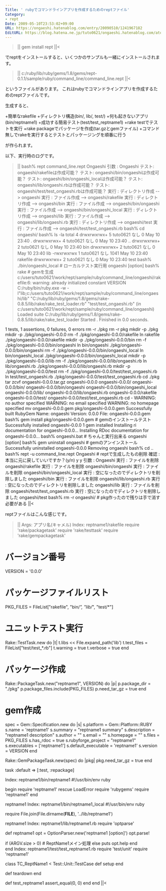 ```yaml
---
Title: ' rubyでコマンドラインアプリを作成するためのreptファイル'
Category:
- rept
Date: 2009-05-10T23:53:02+09:00
URL: https://ongaeshi.hatenablog.com/entry/20090510/1241967182
EditURL: https://blog.hatena.ne.jp/tuto0621/ongaeshi.hatenablog.com/atom/entry/6435922169449193016
---
```


>||
gem install rept
||<

でreptをインストールすると、いくつかのサンプルも一緒にインストールされます。

>||
c:/ruby/lib/ruby/gems/1.8/gems/rept-0.1.1/sample/ruby/command_line/command_line.rept
||<

というファイルがあります。
これはrubyでコマンドラインアプリを作成するためのreptファイルです。

生成すると、

+簡単なrakefile
+ディレクトリ構造(bin/, lib/, test/)
+何も起きないアプリ(bin/reptname1)
+成功する簡易テスト(test/test_reptname1)
+rake testでテストを実行
+rake packageでパッケージを作成(tar.gzとgemファイル)
+コマンド無しでrakeを実行するとテストとパッケージングを順番に行う

が作られます。

以下、実行時のログです。

>||
bash% rept command_line.rept Ongaeshi
引数  : Ongaeshi
テスト: ongaeshi/rakefileは作成可能？
テスト: ongaeshi/bin/ongaeshiは作成可能？
テスト: ongaeshi/bin/ongaeshi_localは作成可能？
テスト: ongaeshi/lib/ongaeshi.rbは作成可能？
テスト: ongaeshi/test/test_ongaeshi.rbは作成可能？
実行  : ディレクトリ作成 --> ongaeshi
実行  : ファイル作成 --> ongaeshi/rakefile
実行  : ディレクトリ作成 --> ongaeshi/bin
実行  : ファイル作成 --> ongaeshi/bin/ongaeshi
実行  : ファイル作成 --> ongaeshi/bin/ongaeshi_local
実行  : ディレクトリ作成 --> ongaeshi/lib
実行  : ファイル作成 --> ongaeshi/lib/ongaeshi.rb
実行  : ディレクトリ作成 --> ongaeshi/test
実行  : ファイル作成 --> ongaeshi/test/test_ongaeshi.rb
bash% cd ongaeshi/
bash% ls -la
total 4
drwxrwxrwx+ 5 tuto0621 なし    0 May 10 23:40 .
drwxrwxrwx+ 4 tuto0621 なし    0 May 10 23:40 ..
drwxrwxrwx+ 2 tuto0621 なし    0 May 10 23:40 bin
drwxrwxrwx+ 2 tuto0621 なし    0 May 10 23:40 lib
-rwxrwxrwx  1 tuto0621 なし 1041 May 10 23:40 rakefile
drwxrwxrwx+ 2 tuto0621 なし    0 May 10 23:40 test
bash% ./bin/ongaeshi_local # ローカルテスト実行用
ongaeshi [option]
bash% rake # gemを生成
c:/users/tuto0621/work/rept/sample/ruby/command_line/ongaeshi/rakefile:6: warning: already initialized constant VERSION
C:/ruby/bin/ruby.exe -w -I"lib;c:/users/tuto0621/work/rept/sample/ruby/command_line/ongaeshi/lib" "C:/ruby/lib/ruby/gems/1.8/gems/rake-0.8.5/lib/rake/rake_test_loader.rb" "test/test_ongaeshi.rb" 
(in c:/users/tuto0621/work/rept/sample/ruby/command_line/ongaeshi)
Loaded suite C:/ruby/lib/ruby/gems/1.8/gems/rake-0.8.5/lib/rake/rake_test_loader
Started
.
Finished in 0.0 seconds.

1 tests, 1 assertions, 0 failures, 0 errors
rm -r ./pkg
rm -r pkg
mkdir -p ./pkg
mkdir -p ./pkg/ongaeshi-0.0.0
rm -f ./pkg/ongaeshi-0.0.0/rakefile
ln rakefile ./pkg/ongaeshi-0.0.0/rakefile
mkdir -p ./pkg/ongaeshi-0.0.0/bin
rm -f ./pkg/ongaeshi-0.0.0/bin/ongaeshi
ln bin/ongaeshi ./pkg/ongaeshi-0.0.0/bin/ongaeshi
rm -f ./pkg/ongaeshi-0.0.0/bin/ongaeshi_local
ln bin/ongaeshi_local ./pkg/ongaeshi-0.0.0/bin/ongaeshi_local
mkdir -p ./pkg/ongaeshi-0.0.0/lib
rm -f ./pkg/ongaeshi-0.0.0/lib/ongaeshi.rb
ln lib/ongaeshi.rb ./pkg/ongaeshi-0.0.0/lib/ongaeshi.rb
mkdir -p ./pkg/ongaeshi-0.0.0/test
rm -f ./pkg/ongaeshi-0.0.0/test/test_ongaeshi.rb
ln test/test_ongaeshi.rb ./pkg/ongaeshi-0.0.0/test/test_ongaeshi.rb
cd ./pkg
tar zcvf ongaeshi-0.0.0.tar.gz ongaeshi-0.0.0
ongaeshi-0.0.0/
ongaeshi-0.0.0/bin/
ongaeshi-0.0.0/bin/ongaeshi
ongaeshi-0.0.0/bin/ongaeshi_local
ongaeshi-0.0.0/lib/
ongaeshi-0.0.0/lib/ongaeshi.rb
ongaeshi-0.0.0/rakefile
ongaeshi-0.0.0/test/
ongaeshi-0.0.0/test/test_ongaeshi.rb
cd -
WARNING:  no author specified
WARNING:  no email specified
WARNING:  no homepage specified
mv ongaeshi-0.0.0.gem pkg/ongaeshi-0.0.0.gem
  Successfully built RubyGem
  Name: ongaeshi
  Version: 0.0.0
  File: ongaeshi-0.0.0.gem
bash% gem install pkg/ongaeshi-0.0.0.gem # gemのインストールテスト
Successfully installed ongaeshi-0.0.0
1 gem installed
Installing ri documentation for ongaeshi-0.0.0...
Installing RDoc documentation for ongaeshi-0.0.0...
bash% ongaeshi.bat # ちゃんと実行出来る
ongaeshi [option]
bash% gem uninstall ongaeshi # gemのアンインストール
Successfully uninstalled ongaeshi-0.0.0
Removing ongaeshi
bash% cd ..
bash% rept -u command_line.rept Ongaeshi # reptで生成したもの削除
確認  : 本当に元に戻していいですか？(y/n) y
y
引数  : Ongaeshi
実行  : ファイルを削除 ongaeshi/rakefile
実行  : ファイルを削除 ongaeshi/bin/ongaeshi
実行  : ファイルを削除 ongaeshi/bin/ongaeshi_local
実行  : 空になったのでディレクトリを削除しました ongaeshi/bin
実行  : ファイルを削除 ongaeshi/lib/ongaeshi.rb
実行  : 空になったのでディレクトリを削除しました ongaeshi/lib
実行  : ファイルを削除 ongaeshi/test/test_ongaeshi.rb
実行  : 空になったのでディレクトリを削除しました ongaeshi/test
bash% rm -r ongaeshi/ # pkg作ったので残りは手で消す必要がある
||<

reptファイルはこんな感じです。

>||
Args:
  アプリ名(キャメル)
Index: reptname1/rakefile
require 'rake/packagetask'
require 'rake/testtask'
require 'rake/gempackagetask'

# バージョン番号
VERSION = '0.0.0'

# パッケージファイルリスト
PKG_FILES = FileList["rakefile", "bin/*", "lib/*", "test/*"]

# ユニットテスト実行
Rake::TestTask.new do |t|
  t.libs << File.expand_path('lib')
  t.test_files = FileList["test/test_*.rb"]
  t.warning = true
  t.verbose = true
end

# パッケージ作成
Rake::PackageTask.new("reptname1", VERSION) do |p|
  p.package_dir = "./pkg"
  p.package_files.include(PKG_FILES)
  p.need_tar_gz = true
end

# gem作成
spec = Gem::Specification.new do |s|
  s.platform = Gem::Platform::RUBY
  s.name = 'reptname1'
  s.summary = "reptname1 summary"
  s.description = "reptname1 description"
  s.author = ""
  s.email = ""
  s.homepage = ""
  s.files = PKG_FILES
  s.has_rdoc = true
  s.rubyforge_project = "reptname1"
  s.executables = ['reptname1']
  s.default_executable = 'reptname1'
  s.version = VERSION
end

Rake::GemPackageTask.new(spec) do |pkg|
  pkg.need_tar_gz = true
end

task :default => [:test, :repackage]

Index: reptname1/bin/reptname1
#!/usr/bin/env ruby

begin
  require 'reptname1'
rescue LoadError
  require 'rubygems'
  require 'reptname1'
end

reptname1
Index: reptname1/bin/reptname1_local
#!/usr/bin/env ruby

require File.join(File.dirname(__FILE__), '../lib/reptname1')

reptname1
Index: reptname1/lib/reptname1.rb
require 'optparse'

def reptname1
  opt = OptionParser.new('reptname1 [option]')
  opt.parse!

  if (ARGV.size > 0)
    # ReptName1メイン処理
  else
    puts opt.help
  end	
end
Index: reptname1/test/test_reptname1.rb
require 'test/unit'
require 'reptname1'

class TC_ReptName1 < Test::Unit::TestCase
  def setup
  end

  def teardown
  end

  def test_reptname1
    assert_equal(0, 0)
  end
end
||<
